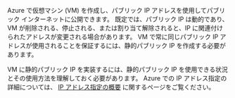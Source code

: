 Azure で仮想マシン (VM) を作成し、パブリック IP アドレスを使用してパブリック インターネットに公開できます。 既定では、パブリック IP は動的であり、VM が削除される、停止される、または割り当て解除されると、IP に関連付けられたアドレスが変更される場合があります。 VM で常に同じパブリック IP アドレスが使用されることを保証するには、静的パブリック IP を作成する必要があります。 

VM に静的パブリック IP を実装するには、静的パブリック IP を使用できる状況とその使用方法を理解しておく必要があります。 Azure での IP アドレス指定の詳細については、 [IP アドレス指定の概要](../articles/virtual-network/virtual-network-ip-addresses-overview-arm.md) に関するページをご覧ください。

